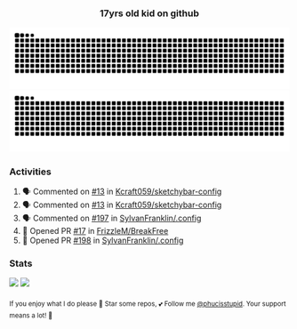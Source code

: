 <h3 align="center">17yrs old kid on github</h3>

![GitHub Contribution Grid Snake (Dark)](https://raw.githubusercontent.com/phucisstupid/phucisstupid/output/catppuccin-mocha.svg#gh-dark-mode-only)
![GitHub Contribution Grid Snake (Light)](https://raw.githubusercontent.com/phucisstupid/phucisstupid/output/github-contribution-grid-snake.svg#gh-light-mode-only)

### Activities

<!--START_SECTION:activity-->
1. 🗣 Commented on [#13](https://github.com/Kcraft059/sketchybar-config/issues/13#issuecomment-3396260188) in [Kcraft059/sketchybar-config](https://github.com/Kcraft059/sketchybar-config)
2. 🗣 Commented on [#13](https://github.com/Kcraft059/sketchybar-config/issues/13#issuecomment-3396226878) in [Kcraft059/sketchybar-config](https://github.com/Kcraft059/sketchybar-config)
3. 🗣 Commented on [#197](https://github.com/SylvanFranklin/.config/pull/197#issuecomment-3395842848) in [SylvanFranklin/.config](https://github.com/SylvanFranklin/.config)
4. 💪 Opened PR [#17](https://github.com/FrizzleM/BreakFree/pull/17) in [FrizzleM/BreakFree](https://github.com/FrizzleM/BreakFree)
5. 💪 Opened PR [#198](https://github.com/SylvanFranklin/.config/pull/198) in [SylvanFranklin/.config](https://github.com/SylvanFranklin/.config)
<!--END_SECTION:activity-->

### Stats

<div>
  <img width=400 src="https://github-readme-stats.vercel.app/api?username=phucisstupid&show_icons=true&theme=catppuccin_mocha"/>
  <img width=400 src="https://github-readme-stats.vercel.app/api/top-langs?username=phucisstupid&layout=compact&theme=catppuccin_mocha&card_width=395"/>
</div>

<sub>If you enjoy what I do please 🌟 Star some repos, 💕 Follow me [@phucisstupid](https://github.com/phucisstupid). Your support means a lot! 🥰

